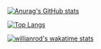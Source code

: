 [![Anurag's GitHub stats](https://github-readme-stats.vercel.app/api?username=LukePasax&theme=vision-friendly-dark&show_icons=true&count_private=true)](https://github.com/LukePasax)

[![Top Langs](https://github-readme-stats.vercel.app/api/top-langs/?username=LukePasax&theme=vision-friendly-dark)](https://github.com/LukePasax)

[![willianrod's wakatime stats](https://github-readme-stats.vercel.app/api/wakatime?username=LukePasax)](https://github.com/LukePasax)
